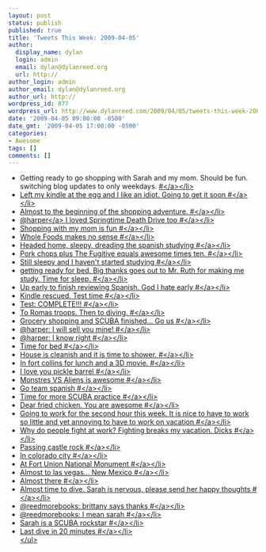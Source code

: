 ```yaml
---
layout: post
status: publish
published: true
title: 'Tweets This Week: 2009-04-05'
author:
  display_name: dylan
  login: admin
  email: dylan@dylanreed.org
  url: http://
author_login: admin
author_email: dylan@dylanreed.org
author_url: http://
wordpress_id: 877
wordpress_url: http://www.dylanreed.com/2009/04/05/tweets-this-week-2009-04-05/
date: '2009-04-05 09:00:00 -0500'
date_gmt: '2009-04-05 17:00:00 -0500'
categories:
- Awesome
tags: []
comments: []
---
```

<ul class="aktt_tweet_digest">
<li>Getting ready to go shopping with Sarah and my mom. Should be fun. switching blog updates to only weekdays. <a href="http:&#47;&#47;twitter.com&#47;awesomeguy&#47;statuses&#47;1412318543">#<&#47;a><&#47;li>
<li>Left my kindle at the egg and I like an idiot. Going to get it soon <a href="http:&#47;&#47;twitter.com&#47;awesomeguy&#47;statuses&#47;1412782494">#<&#47;a><&#47;li>
<li>Almost to the beginning of the shopping adventure. <a href="http:&#47;&#47;twitter.com&#47;awesomeguy&#47;statuses&#47;1413026375">#<&#47;a><&#47;li>
<li>@<a href="http:&#47;&#47;twitter.com&#47;harper">harper<&#47;a> I loved Springtime Death Drive too <a href="http:&#47;&#47;twitter.com&#47;awesomeguy&#47;statuses&#47;1413163142">#<&#47;a><&#47;li>
<li>Shopping with my mom is fun <a href="http:&#47;&#47;twitter.com&#47;awesomeguy&#47;statuses&#47;1413166700">#<&#47;a><&#47;li>
<li>Whole Foods makes no sense <a href="http:&#47;&#47;twitter.com&#47;awesomeguy&#47;statuses&#47;1414422634">#<&#47;a><&#47;li>
<li>Headed home, sleepy, dreading the spanish studying <a href="http:&#47;&#47;twitter.com&#47;awesomeguy&#47;statuses&#47;1414695313">#<&#47;a><&#47;li>
<li>Pork chops plus The Fugitive equals awesome times ten. <a href="http:&#47;&#47;twitter.com&#47;awesomeguy&#47;statuses&#47;1414882443">#<&#47;a><&#47;li>
<li>Still sleepy and I haven't started studying <a href="http:&#47;&#47;twitter.com&#47;awesomeguy&#47;statuses&#47;1415279377">#<&#47;a><&#47;li>
<li>getting ready for bed. Big thanks goes out to Mr. Ruth for making me study. Time for sleep. <a href="http:&#47;&#47;twitter.com&#47;awesomeguy&#47;statuses&#47;1415701094">#<&#47;a><&#47;li>
<li>Up early to finish reviewing Spanish. God I hate early <a href="http:&#47;&#47;twitter.com&#47;awesomeguy&#47;statuses&#47;1417384697">#<&#47;a><&#47;li>
<li>Kindle rescued. Test time <a href="http:&#47;&#47;twitter.com&#47;awesomeguy&#47;statuses&#47;1417794430">#<&#47;a><&#47;li>
<li>Test: COMPLETE!!! <a href="http:&#47;&#47;twitter.com&#47;awesomeguy&#47;statuses&#47;1418228730">#<&#47;a><&#47;li>
<li>To Romas troops. Then to diving. <a href="http:&#47;&#47;twitter.com&#47;awesomeguy&#47;statuses&#47;1418842474">#<&#47;a><&#47;li>
<li>Grocery shopping and SCUBA finished... Go us <a href="http:&#47;&#47;twitter.com&#47;awesomeguy&#47;statuses&#47;1420316429">#<&#47;a><&#47;li>
<li>@harper: I will sell you mine! <a href="http:&#47;&#47;twitter.com&#47;awesomeguy&#47;statuses&#47;1420533140">#<&#47;a><&#47;li>
<li>@harper: I know right <a href="http:&#47;&#47;twitter.com&#47;awesomeguy&#47;statuses&#47;1420548230">#<&#47;a><&#47;li>
<li>Time for bed <a href="http:&#47;&#47;twitter.com&#47;awesomeguy&#47;statuses&#47;1422108072">#<&#47;a><&#47;li>
<li>House is cleanish and it is time to shower. <a href="http:&#47;&#47;twitter.com&#47;awesomeguy&#47;statuses&#47;1425450322">#<&#47;a><&#47;li>
<li>In fort collins for lunch and a 3D movie. <a href="http:&#47;&#47;twitter.com&#47;awesomeguy&#47;statuses&#47;1425916147">#<&#47;a><&#47;li>
<li>I love you pickle barrel <a href="http:&#47;&#47;twitter.com&#47;awesomeguy&#47;statuses&#47;1426218379">#<&#47;a><&#47;li>
<li>Monstres VS Aliens is awesome <a href="http:&#47;&#47;twitter.com&#47;awesomeguy&#47;statuses&#47;1427251688">#<&#47;a><&#47;li>
<li>Go team spanish <a href="http:&#47;&#47;twitter.com&#47;awesomeguy&#47;statuses&#47;1432332233">#<&#47;a><&#47;li>
<li>Time for more SCUBA practice <a href="http:&#47;&#47;twitter.com&#47;awesomeguy&#47;statuses&#47;1433516945">#<&#47;a><&#47;li>
<li>Dear fried chicken. You are awesome <a href="http:&#47;&#47;twitter.com&#47;awesomeguy&#47;statuses&#47;1436087544">#<&#47;a><&#47;li>
<li>Going to work for the second hour this week. It is nice to have to work so little and yet annoying to have to work on vacation <a href="http:&#47;&#47;twitter.com&#47;awesomeguy&#47;statuses&#47;1439015791">#<&#47;a><&#47;li>
<li>Why do people fight at work? Fighting breaks my vacation. Dicks <a href="http:&#47;&#47;twitter.com&#47;awesomeguy&#47;statuses&#47;1441552983">#<&#47;a><&#47;li>
<li>Passing castle rock <a href="http:&#47;&#47;twitter.com&#47;awesomeguy&#47;statuses&#47;1446559149">#<&#47;a><&#47;li>
<li>In colorado city <a href="http:&#47;&#47;twitter.com&#47;awesomeguy&#47;statuses&#47;1447363873">#<&#47;a><&#47;li>
<li>At Fort Union National Monument <a href="http:&#47;&#47;twitter.com&#47;awesomeguy&#47;statuses&#47;1448183479">#<&#47;a><&#47;li>
<li>Almost to las vegas... New Mexico <a href="http:&#47;&#47;twitter.com&#47;awesomeguy&#47;statuses&#47;1448309602">#<&#47;a><&#47;li>
<li>Almost there <a href="http:&#47;&#47;twitter.com&#47;awesomeguy&#47;statuses&#47;1448580324">#<&#47;a><&#47;li>
<li>Almost time to dive. Sarah is nervous, please send her happy thoughts <a href="http:&#47;&#47;twitter.com&#47;awesomeguy&#47;statuses&#47;1451412972">#<&#47;a><&#47;li>
<li>@reedmorebooks: brittany says thanks <a href="http:&#47;&#47;twitter.com&#47;awesomeguy&#47;statuses&#47;1451660387">#<&#47;a><&#47;li>
<li>@reedmorebooks: I mean sarah <a href="http:&#47;&#47;twitter.com&#47;awesomeguy&#47;statuses&#47;1453363406">#<&#47;a><&#47;li>
<li>Sarah is a SCUBA rockstar <a href="http:&#47;&#47;twitter.com&#47;awesomeguy&#47;statuses&#47;1453375723">#<&#47;a><&#47;li>
<li>Last dive in 20 minutes <a href="http:&#47;&#47;twitter.com&#47;awesomeguy&#47;statuses&#47;1456713272">#<&#47;a><&#47;li><br />
<&#47;ul></p>
